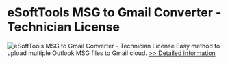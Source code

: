 # eSoftTools MSG to Gmail Converter - Technician License
![eSoftTools MSG to Gmail Converter - Technician License](https://mycommerce.akamaized.net/api/pimages/P300974666/BIG/300974666.PNG)
Easy method to upload multiple Outlook MSG files to Gmail cloud.
[>> Detailed information](https://secure.shareit.com/shareit/product.html?productid=300974666&affiliateid=200057808)
